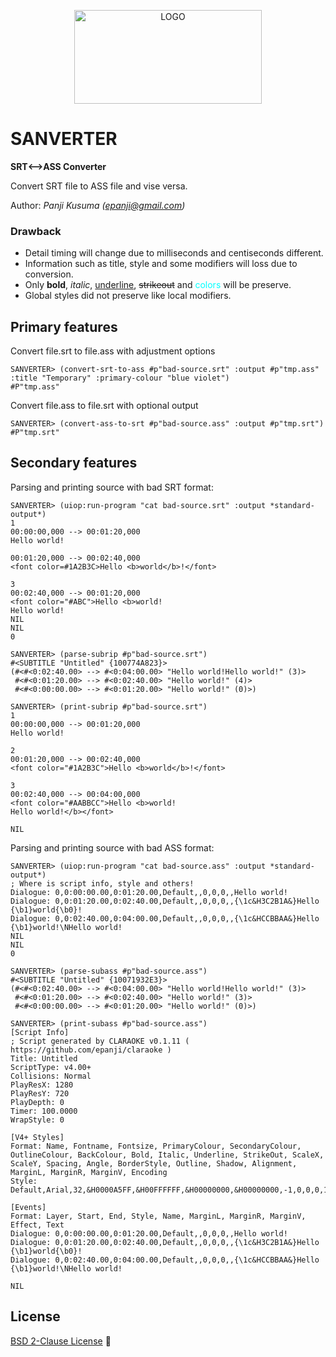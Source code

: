 <p align="center">
    <img src="sanverter.png" alt="LOGO" width="300px" height="150px">
</p>

# SANVERTER

**SRT⟷ASS Converter**

Convert SRT file to ASS file and vise versa.

Author: _Panji Kusuma (epanji@gmail.com)_

### Drawback

- Detail timing will change due to milliseconds and centiseconds different.
- Information such as title, style and some modifiers will loss due to conversion.
- Only **bold**, *italic*, <u>underline</u>, <s>strikeout</s> and <font color="#00FFFF">colors</font> will be preserve.
- Global styles did not preserve like local modifiers.

## Primary features

Convert file.srt to file.ass with adjustment options

```
SANVERTER> (convert-srt-to-ass #p"bad-source.srt" :output #p"tmp.ass" :title "Temporary" :primary-colour "blue violet")
#P"tmp.ass"
```
Convert file.ass to file.srt with optional output

```
SANVERTER> (convert-ass-to-srt #p"bad-source.ass" :output #p"tmp.srt")
#P"tmp.srt"
```

## Secondary features

Parsing and printing source with bad SRT format:

```
SANVERTER> (uiop:run-program "cat bad-source.srt" :output *standard-output*)
1
00:00:00,000 --> 00:01:20,000
Hello world!

00:01:20,000 --> 00:02:40,000
<font color=#1A2B3C>Hello <b>world</b>!</font>

3
00:02:40,000 --> 00:01:20,000
<font color="#ABC">Hello <b>world!
Hello world!
NIL
NIL
0

SANVERTER> (parse-subrip #p"bad-source.srt")
#<SUBTITLE "Untitled" {100774A823}>
(#<#<0:02:40.00> --> #<0:04:00.00> "Hello world!Hello world!" (3)>
 #<#<0:01:20.00> --> #<0:02:40.00> "Hello world!" (4)>
 #<#<0:00:00.00> --> #<0:01:20.00> "Hello world!" (0)>)

SANVERTER> (print-subrip #p"bad-source.srt")
1
00:00:00,000 --> 00:01:20,000
Hello world!

2
00:01:20,000 --> 00:02:40,000
<font color="#1A2B3C">Hello <b>world</b>!</font>

3
00:02:40,000 --> 00:04:00,000
<font color="#AABBCC">Hello <b>world!
Hello world!</b></font>

NIL
```

Parsing and printing source with bad ASS format:

```
SANVERTER> (uiop:run-program "cat bad-source.ass" :output *standard-output*)
; Where is script info, style and others!
Dialogue: 0,0:00:00.00,0:01:20.00,Default,,0,0,0,,Hello world!
Dialogue: 0,0:01:20.00,0:02:40.00,Default,,0,0,0,,{\1c&H3C2B1A&}Hello {\b1}world{\b0}!
Dialogue: 0,0:02:40.00,0:04:00.00,Default,,0,0,0,,{\1c&HCCBBAA&}Hello {\b1}world!\NHello world!
NIL
NIL
0

SANVERTER> (parse-subass #p"bad-source.ass")
#<SUBTITLE "Untitled" {10071932E3}>
(#<#<0:02:40.00> --> #<0:04:00.00> "Hello world!Hello world!" (3)>
 #<#<0:01:20.00> --> #<0:02:40.00> "Hello world!" (3)>
 #<#<0:00:00.00> --> #<0:01:20.00> "Hello world!" (0)>)

SANVERTER> (print-subass #p"bad-source.ass")
[Script Info]
; Script generated by CLARAOKE v0.1.11 ( https://github.com/epanji/claraoke )
Title: Untitled
ScriptType: v4.00+
Collisions: Normal
PlayResX: 1280
PlayResY: 720
PlayDepth: 0
Timer: 100.0000
WrapStyle: 0

[V4+ Styles]
Format: Name, Fontname, Fontsize, PrimaryColour, SecondaryColour, OutlineColour, BackColour, Bold, Italic, Underline, StrikeOut, ScaleX, ScaleY, Spacing, Angle, BorderStyle, Outline, Shadow, Alignment, MarginL, MarginR, MarginV, Encoding
Style: Default,Arial,32,&H0000A5FF,&H00FFFFFF,&H00000000,&H00000000,-1,0,0,0,100,100,0,0,1,1,1,2,25,25,72,1

[Events]
Format: Layer, Start, End, Style, Name, MarginL, MarginR, MarginV, Effect, Text
Dialogue: 0,0:00:00.00,0:01:20.00,Default,,0,0,0,,Hello world!
Dialogue: 0,0:01:20.00,0:02:40.00,Default,,0,0,0,,{\1c&H3C2B1A&}Hello {\b1}world{\b0}!
Dialogue: 0,0:02:40.00,0:04:00.00,Default,,0,0,0,,{\1c&HCCBBAA&}Hello {\b1}world!\NHello world!

NIL
```

## License

[BSD 2-Clause License](LICENSE)

